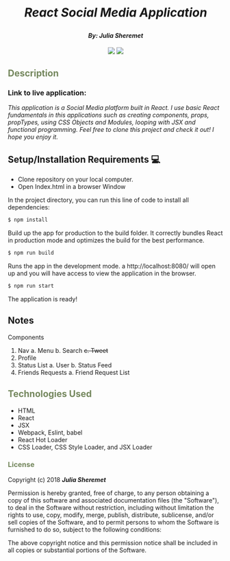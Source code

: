 # _<p align="center">React Social Media Application</p>_

#### _**<p align="center">By: Julia Sheremet</p>**_

<p align="center">  
<a href="https://opensource.org/licenses/MIT"><img src="https://img.shields.io/badge/license-MIT-blue.svg"></a>
<a href="https://github.com/RichardLitt/standard-readme"><img src="https://img.shields.io/badge/readme%20style-standard-brightgreen.svg?style=flat-square"></a>
</p>

## <span style="color:#74875d;">Description</span>

### Link to live application:

_This application is a Social Media platform built in React. I use basic React fundamentals in this applications such as creating components, props, propTypes, using CSS Objects and Modules, looping with JSX and functional programming. Feel free to clone this project and check it out! I hope you enjoy it._

## Setup/Installation Requirements 💻
* Clone repository on your local computer.
* Open Index.html in a browser Window

In the project directory, you can run this line of code to install all dependencies:

```sh
$ npm install
```

Build up the app for production to the build folder.
It correctly bundles React in production mode and optimizes the build for the best performance.

```sh
$ npm run build
```

Runs the app in the development mode.
a http://localhost:8080/ will open up and you will have access to view the application in the browser.

```sh
$ npm run start
```

The application is ready!

## Notes

Components
1. Nav
  a. Menu
  b. Search
  <strike>c. Tweet</strike>
2. Profile
3. Status List
  a. User
  b. Status Feed
5. Friends Requests
  a. Friend Request List


## <span style="color:#74875d;">Technologies Used</span>

* HTML
* React
* JSX
* Webpack, Eslint, babel
* React Hot Loader
* CSS Loader, CSS Style Loader, and JSX Loader


### <span style="color:#74875d;">License</span>

Copyright (c) 2018 ****_Julia Sheremet_****

Permission is hereby granted, free of charge, to any person obtaining a copy of this software and associated documentation files (the "Software"), to deal in the Software without restriction, including without limitation the rights to use, copy, modify, merge, publish, distribute, sublicense, and/or sell copies of the Software, and to permit persons to whom the Software is furnished to do so, subject to the following conditions:

The above copyright notice and this permission notice shall be included in all copies or substantial portions of the Software.
